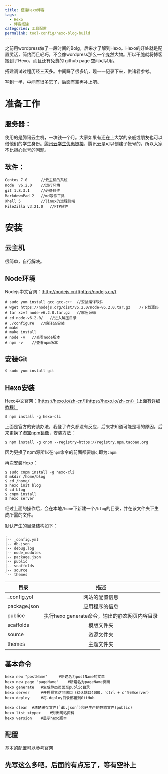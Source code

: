 ```yaml
---
title: 搭建Hexo博客
tags:
  - Hexo
  - 博客搭建
categories: 工具配置
permalink: tool-config/hexo-blog-build
---
```

之前用wordpress做了一段时间的Bolg，后来才了解到Hexo。Hexo的好处就是配置灵活，简约而且轻巧，不会像wordpress那么一个庞然大物。所以干脆就将博客搬到了Hexo，而且还有免费的 github page 空间可以用。

搭建调试过程历经三天多。中间踩了很多坑，现一一记录下来，供诸君参考。

写到一半，中间有很多忘了，后面有空再补上吧。

# 准备工作

## 服务器：
使用的是腾讯云主机，一块钱一个月。大家如果有还在上大学的亲戚或朋友也可以借他们的学生身份。[腾讯云学生优惠链接](https://www.qcloud.com/act/campus)，腾讯云是可以创建子帐号的，所以大家不比担心帐号的问题。

## 软件：

    Centos 7.0      //云主机的系统
    node  v6.2.0    //运行环境
    git 1.8.3.1     //必备软件
    MarkdownPad 2   //md写作工具
    Xhell 5         //linux的远程终端
    FileZilla v3.21.0   //FTP软件

# 安装

## 云主机

很简单，自行解决。

## Node环境

Nodejs中文官网：[http://nodejs.cn/](http://nodejs.cn/)

    # sudo yum install gcc gcc-c++  //安装编译软件
    # wget https://nodejs.org/dist/v6.2.0/node-v6.2.0.tar.gz    //下载源码
    # tar xzvf node-v6.2.0.tar.gz   //解压源码
    # cd node-v6.2.0/   //进入解压目录
    # ./configure   //编译&&安装
    # make
    # make install
    # node -v   //查看node版本
    # npm -v    //查看npm版本

## 安装Git

    $ sudo yum install git

## Hexo安装

Hexo中文官网：[https://hexo.io/zh-cn/](https://hexo.io/zh-cn/)（上面有详细教程）


    $ npm install -g hexo-cli

上面是官方的安装办法，我登了许久都没有反应，后来才知道可能是墙的原因。后来更换了[淘宝npm镜像](http://npm.taobao.org/)，安装方法：

    $ npm install -g cnpm --registry=https://registry.npm.taobao.org

因为更换了npm源所以在`npm`命令的前面都要加`c`,即为`cnpm`

再次安装Hexo：

    $ sudo cnpm install -g hexo-cli
    $ mkdir /home/blog
    $ cd /home/
    $ hexo init blog
    $ cd blog
    $ cnpm install
    $ hexo server

经过上面的操作后，会在本地`/home`下新建一个`/blog`的目录，并在该文件夹下生成所需的文件。

默认产生的目录结构如下：

    .
    |-- _config.yml
    |-- db.json
    |-- debug.log
    |-- node_modules
    |-- package.json
    |-- public
    |-- scaffolds
    |-- source
    `-- themes



| 目录          | 描述           |
| ------------- |:-------------:|
| _config.yol   | 网站的配置信息  |
| package.json  | 应用程序的信息  |
| publice       | 执行hexo generate命令，输出的静态网页内容目录 |
| scaffolds     | 模版文件夹      |
| source        | 资源文件夹      |
| themes        | 主题文件夹      |


## 基本命令


    hexo new "postName"     #新建名为postName的文章
    hexo new page "pageName"    #新建名为pageName页面
    hexo generate   #生成静态页面至public目录
    hexo server     #开启预览访问端口（默认端口4000，'ctrl + c'关闭server）
    hexo deploy     #将.deploy目录部署到GitHub

    hexo clean  #清楚缓存文件(`db.json`)和已生产的静态文件(public)
    hexo list <type>    #列出网站资料
    hexo version    #显示hexo版本



## 配置

基本的配置可以参考官网


## 先写这么多吧，后面的有点忘了，等有空补上




